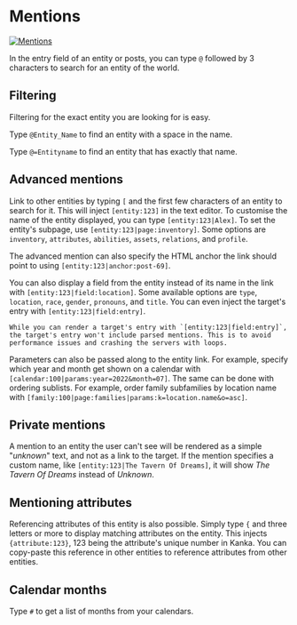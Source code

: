 # Mentions

[![Mentions](https://img.youtube.com/vi/GLVI3XV5PO0/0.jpg)](https://youtu.be/GLVI3XV5PO0)

In the entry field of an entity or posts, you can type `@` followed by 3 characters to search for an entity of the world.

## Filtering

Filtering for the exact entity you are looking for is easy.

Type `@Entity_Name` to find an entity with a space in the name.

Type `@=Entityname` to find an entity that has exactly that name.


## Advanced mentions

Link to other entities by typing `[` and the first few characters of an entity to search for it. This will inject `[entity:123]` in the text editor. To customise the name of the entity displayed, you can type `[entity:123|Alex]`. To set the entity's subpage, use `[entity:123|page:inventory]`. Some options are `inventory`, `attributes`, `abilities`, `assets`, `relations`, and `profile`.

The advanced mention can also specify the HTML anchor the link should point to using `[entity:123|anchor:post-69]`.

You can also display a field from the entity instead of its name in the link with `[entity:123|field:location]`. Some available options are `type`, `location`, `race`, `gender`, `pronouns`, and `title`. You can even inject the target's entry with `[entity:123|field:entry]`.

```{admonition} Limitation
While you can render a target's entry with `[entity:123|field:entry]`, the target's entry won't include parsed mentions. This is to avoid performance issues and crashing the servers with loops. 
```

Parameters can also be passed along to the entity link. For example, specify which year and month get shown on a calendar with `[calendar:100|params:year=2022&month=07]`. The same can be done with ordering sublists. For example, order family subfamilies by location name with `[family:100|page:families|params:k=location.name&o=asc]`.

## Private mentions

A mention to an entity the user can't see will be rendered as a simple "_unknown_" text, and not as a link to the target. If the mention specifies a custom name, like `[entity:123|The Tavern Of Dreams]`, it will show _The Tavern Of Dreams_ instead of _Unknown_.

## Mentioning attributes

Referencing attributes of this entity is also possible. Simply type `{` and three letters or more to display matching attributes on the entity. This injects `{attribute:123}`, 123 being the attribute's unique number in Kanka. You can copy-paste this reference in other entities to reference attributes from other entities.

## Calendar months

Type `#` to get a list of months from your calendars.
